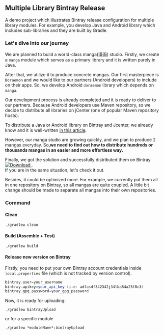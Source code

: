 ## Multiple Library Bintray Release
A demo project which illustrates Bintray release configuration for multiple library modules.
For example, you develop Java and Android library which includes sub-libraries and they are built by Gradle.

### Let's dive into our journey
We are planned to build a world-class manga(漫画) studio. Firstly, we create a `manga` module which serves as a primary library
and it is written purely in Java.  

After that, we utilize it to produce concrete mangas. Our first masterpiece is `Doraemon` and we would like to our partners (Android developers)
to include on their apps. So, we develop Android `doraemon` library which depends on `manga`.

Our development process is already completed and it is ready to deliver to our partners. Because Android developers use Maven repository,
so we decide to distribute all libraries on jCenter (one of popular Maven repository hosts).

To distribute a Java or Android library on Bintray and Jcenter, we already know and it is well-written [in this article](https://android.jlelse.eu/how-to-distribute-android-library-in-a-convenient-way-d43fb68304a7).

However, our manga studio are growing quickly, and we plan to produce 2 mangas everyday. So,**we need to find out how to distribute
hundreds or thousands mangas in an easier and more effortless way.**

Finally, we got the solution and successfully distributed them on Bintray. [ ![Download](https://api.bintray.com/packages/quangnguyen/maven/manga/images/download.svg) ](https://bintray.com/quangnguyen/maven/manga/_latestVersion).  
If you are in the same situation, let's check it out.  

Besides, it could be optimized more. For example, we currently put them all in one repository on Bintray, so all mangas are quite coupled.
A little bit change should be made to separate all mangas into their own repositories.

### Command

#### Clean
```
./gradlew clean
```

#### Build (Assemble + Test)
```
./gradlew build
```

#### Release new version on Bintray
Firstly, you need to put your own Bintray account credentials inside `local.properties` file (which is not tracked by version control).
```gradle
bintray.user=your_username
bintray.apikey=your_api_key (i.e: adfasdf342342j34lba84a25f8c3)
bintray.gpg.password=your_gpg_password
```  
Now, it is ready for uploading.
```
./gradlew bintrayUpload
```
or for a specific module
```
./gradlew *moduleName*:bintrayUpload
```
